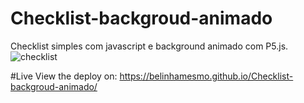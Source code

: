 # Checklist-backgroud-animado
Checklist simples com javascript e background animado com P5.js. 
![checklist](https://user-images.githubusercontent.com/67484044/137978592-3d9353f1-c238-4d5d-ba66-d2b953b321b9.png)

#Live 
View the deploy on: https://belinhamesmo.github.io/Checklist-backgroud-animado/
